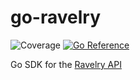 # go-ravelry
![Coverage](https://img.shields.io/badge/Coverage-93.0%25-brightgreen) 
[![Go Reference](https://pkg.go.dev/badge/github.com/CamiloGarciaLaRotta/go-ravelry.svg)](https://pkg.go.dev/github.com/CamiloGarciaLaRotta/go-ravelry)


Go SDK for the [Ravelry API](https://www.ravelry.com/api)
